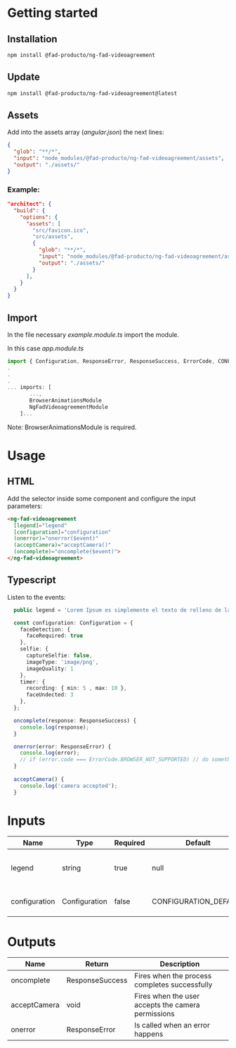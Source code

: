 # Getting started

## Installation
``` bash
npm install @fad-producto/ng-fad-videoagreement
```

## Update
``` bash
npm install @fad-producto/ng-fad-videoagreement@latest
```

## Assets
Add into the assets array (*angular.json*) the next lines:
``` json
{
  "glob": "**/*",
  "input": "node_modules/@fad-producto/ng-fad-videoagreement/assets",
  "output": "./assets/"
}
``` 
### Example:
```json
"architect": {
  "build": {
    "options": {
      "assets": [
        "src/favicon.ico",
        "src/assets",
        {
          "glob": "**/*",
          "input": "node_modules/@fad-producto/ng-fad-videoagreement/assets",
          "output": "./assets/"
        }
      ],
    }
  }
}
```

## Import

In the file necessary *example.module.ts* import the module.

In this case  *app.module.ts*

``` ts
import { Configuration, ResponseError, ResponseSuccess, ErrorCode, CONFIGURATION_DEFAULT } from '@fad-producto/ng-fad-videoagreement';
.
.
.
... imports: [
       ...,
       BrowserAnimationsModule 
       NgFadVideoagreementModule
    ]...
```

Note: BrowserAnimationsModule is required.

# Usage

## HTML


Add the selector inside some component and configure the input parameters:


``` html
<ng-fad-videoagreement
  [legend]="legend"
  [configuration]="configuration"
  (onerror)="onerror($event)"
  (acceptCamera)="acceptCamera()"
  (oncomplete)="oncomplete($event)">
</ng-fad-videoagreement>
```

## Typescript 

Listen to the events:

``` ts
  public legend = 'Lorem Ipsum es simplemente el texto de relleno de las imprentas y archivos de texto. Lorem Ipsum ha sido el texto  de relleno estándar de las industrias desde el año 1500';

  const configuration: Configuration = {
    faceDetection: {
      faceRequired: true
    },
    selfie: {
      captureSelfie: false,
      imageType: 'image/png',
      imageQuality: 1
    },
    timer: {
      recording: { min: 5 , max: 10 },
      faceUndected: 3
    },
  };

  oncomplete(response: ResponseSuccess) {
    console.log(response);
  }

  onerror(error: ResponseError) {
    console.log(error);
    // if (error.code === ErrorCode.BROWSER_NOT_SUPPORTED) // do something
  }
  
  acceptCamera() {
    console.log('camera accepted');
  }

```



# Inputs

| Name           | Type           |  Required  | Default               | Description                          |
| -------------- | -------------- | ---------- | --------------------- | ------------------------------------ |
| legend         | string         |  true      |  null                 |  Legend to repeat in the recording   |
| configuration  | Configuration  |  false     | CONFIGURATION_DEFAULT |  Module data to be configured        |


# Outputs

| Name         | Return          | Description                                        |
| ------------ | --------------- | -------------------------------------------------- |
| oncomplete   | ResponseSuccess | Fires when the process completes successfully      |
| acceptCamera | void            | Fires when the user accepts the camera permissions |
| onerror      | ResponseError   | Is called when an error happens                    |


